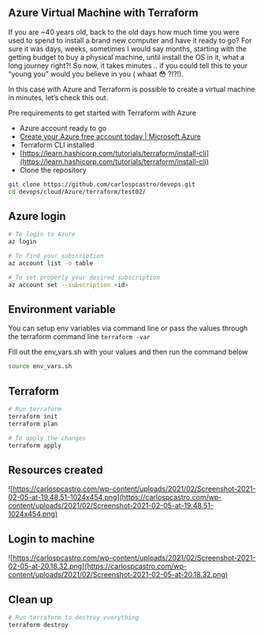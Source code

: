 ## Azure Virtual Machine with Terraform

If you are ~40 years old, back to the old days how much time you were used to spend to install a brand new computer and have it ready to go? For sure it was days, weeks, sometimes I would say months, starting with the getting budget to buy a physical machine, until install the OS in it, what a long journey right?! So now, it takes minutes .. if you could tell this to your “young you” would you believe in you ( whaat 😳 ?!?!).

In this case with Azure and Terraform is possible to create a virtual machine in minutes, let’s check this out.

Pre requirements to get started with Terraform with Azure

- Azure account ready to go
- [Create your Azure free account today | Microsoft Azure](https://azure.microsoft.com/en-us/free/search/?&ef_id=Cj0KCQiAx9mABhD0ARIsAEfpavQZDm9_-PGlK3673LcaOe3Qkpn_nR9gRjPMpLhkoB7yxONAkHj40qYaAn04EALw_wcB:G:s&OCID=AID2100049_SEM_Cj0KCQiAx9mABhD0ARIsAEfpavQZDm9_-PGlK3673LcaOe3Qkpn_nR9gRjPMpLhkoB7yxONAkHj40qYaAn04EALw_wcB:G:s)
- Terraform CLI installed
- [https://learn.hashicorp.com/tutorials/terraform/install-cli](https://learn.hashicorp.com/tutorials/terraform/install-cli)
- Clone the repository

```bash
git clone https://github.com/carlospcastro/devops.git 
cd devops/cloud/Azure/terraform/test02/
```

## **Azure login**

```bash
# To login to Azure
az login 

# To find your subscription
az account list -o table

# To set properly your desired subscription
az account set --subscription <id>
```

## **Environment variable**

You can setup env variables via command line or pass the values through the terraform command line `terraform -var`

Fill out the env_vars.sh with your values and then run the command below

```bash
source env_vars.sh
```

## **Terraform**

```bash
# Run terraform
terraform init
terraform plan

# To apply the changes
terraform apply
```

## **Resources created**

![https://carlospcastro.com/wp-content/uploads/2021/02/Screenshot-2021-02-05-at-19.48.51-1024x454.png](https://carlospcastro.com/wp-content/uploads/2021/02/Screenshot-2021-02-05-at-19.48.51-1024x454.png)

## **Login to machine**

![https://carlospcastro.com/wp-content/uploads/2021/02/Screenshot-2021-02-05-at-20.18.32.png](https://carlospcastro.com/wp-content/uploads/2021/02/Screenshot-2021-02-05-at-20.18.32.png)

## **Clean up**

```bash
# Run terraform to destroy everything
terraform destroy
```
